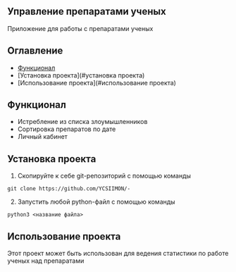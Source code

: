 ## Управление препаратами ученых

Приложение для работы с препаратами ученых

## Оглавление 

- [Функционал](#функционал)
- [Установка проекта](#установка проекта)
- [Использование проекта](#использование проекта)

## Функционал
- Истребление из списка злоумышленников 
- Сортировка препаратов по дате
- Личный кабинет

## Установка проекта
1. Скопируйте к себе git-репозиторий с помощью команды 

`git clone https://github.com/YCSIIMON/-`

2. Запустить любой python-файл с помощью команды

`python3 <название файла>`

## Использование проекта 
Этот проект может быть использован для ведения статистики по работе ученых над препаратами